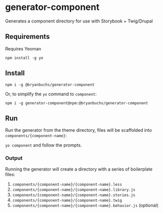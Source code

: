 # generator-component

Generates a component directory for use with Storybook + Twig/Drupal

## Requirements

Requires Yeoman

`npm install -g yo`

## Install

`npm i -g @bryanbuchs/generator-component`

Or, to simplify the `yo` command to `component`:

`npm i -g generator-component@npm:@bryanbuchs/generator-component`

## Run

Run the generator from the theme directory, files will be scaffolded into `components/{component-name}`:

 `yo component` and follow the prompts.

### Output

Running the generator will create a directory with a series of boilerplate files:

1. `components/{component-name}/{component-name}.less`
2. `components/{component-name}/{component-name}.library.js`
3. `components/{component-name}/{component-name}.stories.js`
4. `components/{component-name}/{component-name}.twig`
5. `components/{component-name}/{component-name}.behavior.js` (optional)

